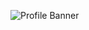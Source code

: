 ![Profile Banner](https://user-images.githubusercontent.com/68261077/160721659-80d8d999-1fde-4d2d-901e-837dc004148d.png)
